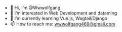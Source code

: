 - 👋 Hi, I’m @Wwwolfgang
- 👀 I’m interested in Web Development and dataming
- 🌱 I’m currently learning Vue.js, Wagtail/Django
- 📫 How to reach me: wwwolfgang469@gmail.com

<!---
Wwwolfgang/Wwwolfgang is a ✨ special ✨ repository because its `README.md` (this file) appears on your GitHub profile.
You can click the Preview link to take a look at your changes.
--->
